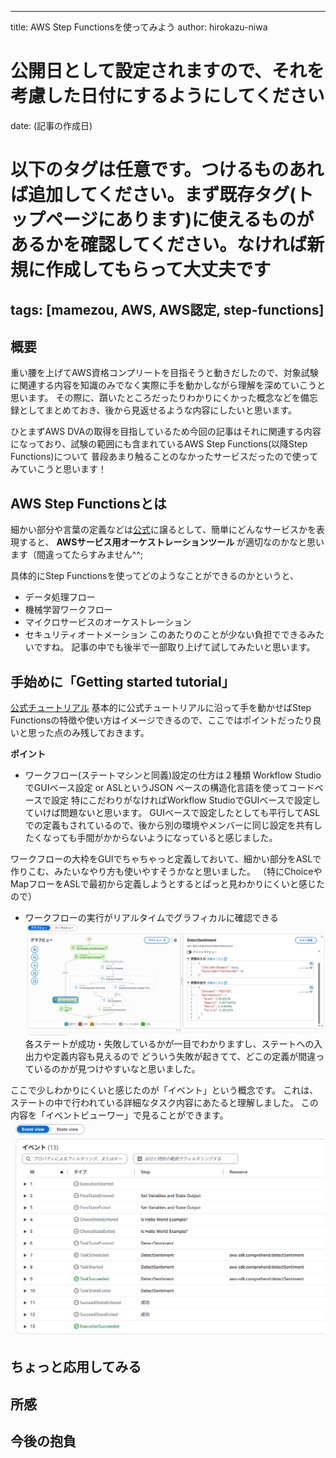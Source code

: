 ---
 title: AWS Step Functionsを使ってみよう
 author: hirokazu-niwa
 # 公開日として設定されますので、それを考慮した日付にするようにしてください
 date: (記事の作成日)
 # 以下のタグは任意です。つけるものあれば追加してください。まず既存タグ(トップページにあります)に使えるものがあるかを確認してください。なければ新規に作成してもらって大丈夫です
 tags: [mamezou, AWS, AWS認定, step-functions]
 ---

 ## 概要
 重い腰を上げてAWS資格コンプリートを目指そうと動きだしたので、対象試験に関連する内容を知識のみでなく実際に手を動かしながら理解を深めていこうと思います。
 その際に、躓いたところだったりわかりにくかった概念などを備忘録としてまとめておき、後から見返せるような内容にしたいと思います。

 ひとまずAWS DVAの取得を目指しているため今回の記事はそれに関連する内容になっており、試験の範囲にも含まれているAWS Step Functions(以降Step Functions)について
 普段あまり触ることのなかったサービスだったので使ってみていこうと思います！

## AWS Step Functionsとは
細かい部分や言葉の定義などは[公式]()に譲るとして、簡単にどんなサービスかを表現すると、
**AWSサービス用オーケストレーションツール**
が適切なのかなと思います（間違ってたらすみません^^;

具体的にStep Functionsを使ってどのようなことができるのかというと、
- データ処理フロー
- 機械学習ワークフロー
- マイクロサービスのオーケストレーション
- セキュリティオートメーション
このあたりのことが少ない負担でできるみたいですね。
記事の中でも後半で一部取り上げて試してみたいと思います。


## 手始めに「Getting started tutorial」
[公式チュートリアル](https://docs.aws.amazon.com/step-functions/latest/dg/getting-started.html)
基本的に公式チュートリアルに沿って手を動かせばStep Functionsの特徴や使い方はイメージできるので、ここではポイントだったり良いと思った点のみ残しておきます。

**ポイント**
- ワークフロー(ステートマシンと同義)設定の仕方は２種類
Workflow StudioでGUIベース設定 or ASLというJSON ベースの構造化言語を使ってコードベースで設定
特にこだわりがなければWorkflow StudioでGUIベースで設定していけば問題ないと思います。
GUIベースで設定したとしても平行してASLでの定義もされているので、後から別の環境やメンバーに同じ設定を共有したくなっても手間がかからないようになっていると感じました。

ワークフローの大枠をGUIでちゃちゃっと定義しておいて、細かい部分をASLで作りこむ、みたいなやり方も使いやすそうかなと思いました。
（特にChoiceやMapフローをASLで最初から定義しようとするとぱっと見わかりにくいと感じたので）


- ワークフローの実行がリアルタイムでグラフィカルに確認できる
![alt text](image.png)
各ステートが成功・失敗しているかが一目でわかりますし、ステートへの入出力や定義内容も見えるので
どういう失敗が起きてて、どこの定義が間違っているのかが見つけやすいなと思いました。

ここで少しわかりにくいと感じたのが「イベント」という概念です。
これは、ステートの中で行われている詳細なタスク内容にあたると理解しました。
この内容を「イベントビューワー」で見ることができます。
![alt text](image-1.png)



## ちょっと応用してみる



## 所感

## 今後の抱負

